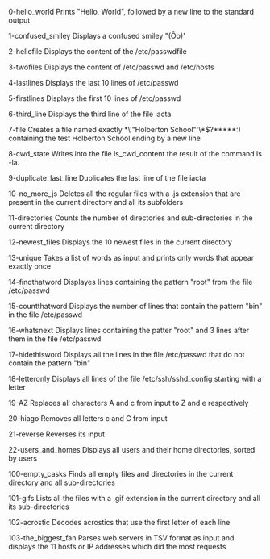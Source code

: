 0-hello_world	Prints "Hello, World", followed by a new line to the standard output

1-confused_smiley	Displays a confused smiley "(Ôo)'

2-hellofile	Displays the content of the /etc/passwdfile

3-twofiles	Displays the content of /etc/passwd and /etc/hosts

4-lastlines	Displays the last 10 lines of /etc/passwd

5-firstlines	Displays the first 10 lines of /etc/passwd

6-third_line	Displays the third line of the file iacta

7-file	Creates a file named exactly \*\\'"Holberton School"\'\\*$\?\*\*\*\*\*:) containing the test Holberton School ending by a new line

8-cwd_state	Writes into the file ls_cwd_content the result of the command ls -la.

9-duplicate_last_line	Duplicates the last line of the file iacta

10-no_more_js	Deletes all the regular files with a .js extension that are present in the current directory and all its subfolders

11-directories	Counts the number of directories and sub-directories in the current directory

12-newest_files	Displays the 10 newest files in the current directory


13-unique	Takes a list of words as input and prints only words that appear exactly once

14-findthatword	Displayes lines containing the pattern "root" from the file /etc/passwd

15-countthatword	Displays the number of lines that contain the pattern "bin" in the file /etc/passwd

16-whatsnext	Displays lines containing the patter "root" and 3 lines after them in the file /etc/passwd

17-hidethisword	Displays all the lines in the file /etc/passwd that do not contain the pattern "bin"

18-letteronly	Displays all lines of the file /etc/ssh/sshd_config starting with a letter

19-AZ	Replaces all characters A and c from input to Z and e respectively

20-hiago	Removes all letters c and C from input

21-reverse	Reverses its input

22-users_and_homes	Displays all users and their home directories, sorted by users

100-empty_casks	Finds all empty files and directories in the current directory and all sub-directories

101-gifs	Lists all the files with a .gif extension in the current directory and all its sub-directories

102-acrostic	Decodes acrostics that use the first letter of each line

103-the_biggest_fan	Parses web servers in TSV format as input and displays the 11 hosts or IP addresses which did the most requests
